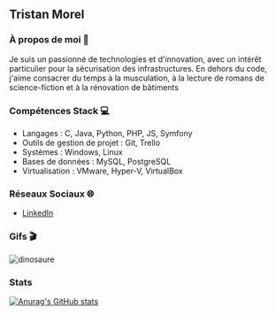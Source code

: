 ## Tristan Morel

### À propos de moi 🌟
Je suis un passionné de technologies et d'innovation, avec un intérêt particulier pour la sécurisation des infrastructures. En dehors du code, j'aime consacrer du temps à la musculation, à la lecture de romans de science-fiction et à la rénovation de bâtiments

### Compétences Stack 💻

- Langages : C, Java, Python, PHP, JS, Symfony
- Outils de gestion de projet : Git, Trello
- Systèmes : Windows, Linux
- Bases de données : MySQL, PostgreSQL
- Virtualisation : VMware, Hyper-V, VirtualBox


### Réseaux Sociaux 🌐
- [LinkedIn](www.linkedin.com/in/tristan-morel21)

### Gifs 🎬

 ![dinosaure](https://storage.googleapis.com/gweb-uniblog-publish-prod/original_images/Dino_non-birthday_version.gif)

### Stats

[![Anurag's GitHub stats](https://github-readme-stats.vercel.app/api?username=ttemps)](https://github.com/anuraghazra/github-readme-stats)
